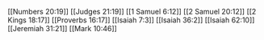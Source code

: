 [[Numbers 20:19]]
[[Judges 21:19]]
[[1 Samuel 6:12]]
[[2 Samuel 20:12]]
[[2 Kings 18:17]]
[[Proverbs 16:17]]
[[Isaiah 7:3]]
[[Isaiah 36:2]]
[[Isaiah 62:10]]
[[Jeremiah 31:21]]
[[Mark 10:46]]
